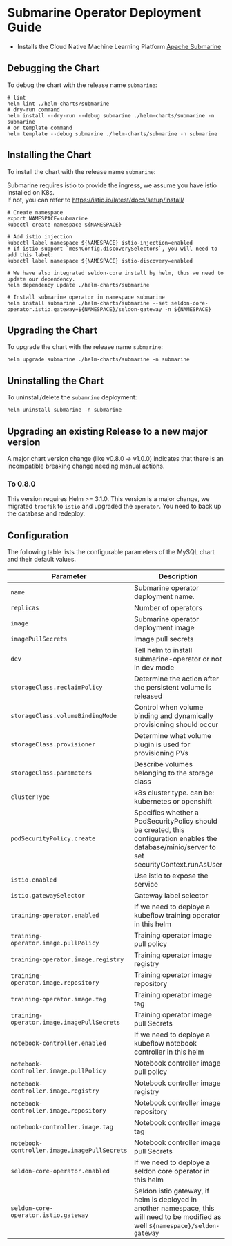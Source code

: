 <!---
  Licensed under the Apache License, Version 2.0 (the "License");
  you may not use this file except in compliance with the License.
  You may obtain a copy of the License at

   http://www.apache.org/licenses/LICENSE-2.0

  Unless required by applicable law or agreed to in writing, software
  distributed under the License is distributed on an "AS IS" BASIS,
  WITHOUT WARRANTIES OR CONDITIONS OF ANY KIND, either express or implied.
  See the License for the specific language governing permissions and
  limitations under the License. See accompanying LICENSE file.
-->

# Submarine Operator Deployment Guide

- Installs the Cloud Native Machine Learning Platform [Apache Submarine](https://submarine.apache.org/)

## Debugging the Chart

To debug the chart with the release name `submarine`:

```shell
# lint
helm lint ./helm-charts/submarine
# dry-run command
helm install --dry-run --debug submarine ./helm-charts/submarine -n submarine
# or template command
helm template --debug submarine ./helm-charts/submarine -n submarine
```

## Installing the Chart

To install the chart with the release name `submarine`:

Submarine requires istio to provide the ingress, we assume you have istio installed on K8s.   
If not, you can refer to https://istio.io/latest/docs/setup/install/

```shell
# Create namespace
export NAMESPACE=submarine
kubectl create namespace ${NAMESPACE}

# Add istio injection
kubectl label namespace ${NAMESPACE} istio-injection=enabled
# If istio support `meshConfig.discoverySelectors`, you will need to add this label:
kubectl label namespace ${NAMESPACE} istio-discovery=enabled

# We have also integrated seldon-core install by helm, thus we need to update our dependency.
helm dependency update ./helm-charts/submarine

# Install submarine operator in namespace submarine
helm install submarine ./helm-charts/submarine --set seldon-core-operator.istio.gateway=${NAMESPACE}/seldon-gateway -n ${NAMESPACE}
```

## Upgrading the Chart

To upgrade the chart with the release name `submarine`:

```shell
helm upgrade submarine ./helm-charts/submarine -n submarine
```

## Uninstalling the Chart

To uninstall/delete the `subamrine` deployment:

```shell
helm uninstall submarine -n submarine
```

## Upgrading an existing Release to a new major version

A major chart version change (like v0.8.0 -> v1.0.0) indicates that there is an
incompatible breaking change needing manual actions.

### To 0.8.0

This version requires Helm >= 3.1.0.
This version is a major change, we migrated `traefik` to `istio` and upgraded the `operator`. You need to back up the
database and redeploy.

## Configuration

The following table lists the configurable parameters of the MySQL chart and their default values.

| Parameter                                    | Description                                                                                                                                    | Default                                    |
|----------------------------------------------|------------------------------------------------------------------------------------------------------------------------------------------------|--------------------------------------------|
| `name`                                       | Submarine operator deployment name.                                                                                                            | `submarine-operator`                       |
| `replicas`                                   | Number of operators                                                                                                                            | `1`                                        |
| `image`                                      | Submarine operator deployment image                                                                                                            | `apache/submarine:operator-0.8.0-RC0` |
| `imagePullSecrets`                           | Image pull secrets                                                                                                                             | `[]`                                       |
| `dev`                                        | Tell helm to install submarine-operator or not in dev mode                                                                                     | `false`                                    |
| `storageClass.reclaimPolicy`                 | Determine the action after the persistent volume is released                                                                                   | `Delete`                                   |
| `storageClass.volumeBindingMode`             | Control when volume binding and dynamically provisioning should occur                                                                          | `Immediate`                                |
| `storageClass.provisioner`                   | Determine what volume plugin is used for provisioning PVs                                                                                      | `k8s.io/minikube-hostpath`                 |
| `storageClass.parameters`                    | Describe volumes belonging to the storage class                                                                                                | `{}`                                       |
| `clusterType`                                | k8s cluster type. can be: kubernetes or openshift                                                                                              | `kubernetes`                               |
| `podSecurityPolicy.create`                   | Specifies whether a PodSecurityPolicy should be created, this configuration enables the database/minio/server to set securityContext.runAsUser | `false`                                     |
| `istio.enabled`                              | Use istio to expose the service                                                                                                                | `true`                                     |
| `istio.gatewaySelector`                      | Gateway label selector                                                                                                                         | `istio: ingressgateway`                    |
| `training-operator.enabled`                  | If we need to deploye a kubeflow training operator in this helm                                                                                | `true`                                     |
| `training-operator.image.pullPolicy`         | Training operator image pull policy                                                                                                            | `IfNotPresent`                             |
| `training-operator.image.registry`           | Training operator image registry                                                                                                               | `public.ecr.aws`                           |
| `training-operator.image.repository`         | Training operator image repository                                                                                                             | `j1r0q0g6/training/training-operator`      |
| `training-operator.image.tag`                | Training operator image tag                                                                                                                    | `760ac1171dd30039a7363ffa03c77454bd714da5` |
| `training-operator.image.imagePullSecrets`   | Training operator image pull Secrets                                                                                                           | `[]`                                       |
| `notebook-controller.enabled`                | If we need to deploye a kubeflow notebook controller in this helm                                                                              | `true`                                     |
| `notebook-controller.image.pullPolicy`       | Notebook controller image pull policy                                                                                                          | `IfNotPresent`                             |
| `notebook-controller.image.registry`         | Notebook controller image registry                                                                                                             | `docker.io`                                |
| `notebook-controller.image.repository`       | Notebook controller image repository                                                                                                           | `apache/submarine`                         |
| `notebook-controller.image.tag`              | Notebook controller image tag                                                                                                                  | `notebook-controller-v1.4`                 |
| `notebook-controller.image.imagePullSecrets` | Notebook controller image pull Secrets                                                                                                         | `[]`                                       |
| `seldon-core-operator.enabled`               | If we need to deploye a seldon core operator in this helm                                                                                      | `true`                                     |
| `seldon-core-operator.istio.gateway`         | Seldon istio gateway, if helm is deployed in another namespace, this will need to be modified as well `${namespace}/seldon-gateway`            | `submarine/seldon-gateway`                 |
